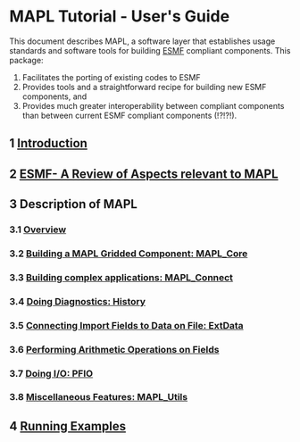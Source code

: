 # MAPL Tutorial - User's Guide

This document describes MAPL, a software layer that
establishes usage standards and software tools for building
[ESMF](http://www.earthsystemmodeling.org)
compliant components. 
This package:

1. Facilitates the porting of existing codes to ESMF
2. Provides tools and a straightforward recipe for building
   new ESMF components, and
3. Provides much greater interoperability between compliant components 
   than between current ESMF compliant components (!?!?!).

## 1 [Introduction](docs/mapl_Introdction.md)

## 2 [ESMF- A Review of Aspects relevant to MAPL](esmf_review.md)

## 3 Description of MAPL

### 3.1 [Overview](docs/mapl_overview.md)

### 3.2 [Building a MAPL Gridded Component: MAPL_Core](docs/mapl_core.md)

### 3.3 [Building complex applications: MAPL_Connect](docs/mapl_connect.md)

### 3.4 [Doing Diagnostics: History](../gridcomps/History/HistoryGridComp.md)

### 3.5 [Connecting Import Fields to Data on File: ExtData](../gridcomps/ExtData2G/ExtDataGridComp.md)

### 3.6 [Performing Arithmetic Operations on Fields](../base/ArthParser.md)

### 3.7 [Doing I/O: PFIO](../pfio/pfio.md)

### 3.8 [Miscellaneous Features: MAPL_Utils](docs/mapl_other_features.md)

## 4 [Running Examples](docs/mapl_running_examples.md)
